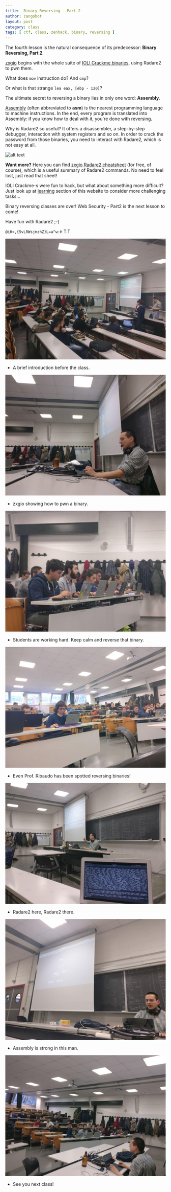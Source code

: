 ```yaml
---
title:  Binary Reversing - Part 2
author: zangobot
layout: post
category: class
tags: [ ctf, class, zenhack, binary, reversing ]
---
```


The fourth lesson is the natural consequence of its predecessor: **Binary Reversing, Part 2**.

[zxgio](https://csec.it/people/giovanni_lagorio/) begins with the whole suite of [IOLI Crackme binaries](https://github.com/Maijin/Workshop2015/tree/master/IOLI-crackme), using Radare2 to pwn them.

What does `mov` instruction do? And `cmp`?

Or what is that strange `lea eax, [ebp - 120]`?

The ultimate secret to reversing a binary lies in only one word: **Assembly**.

[Assembly](https://en.wikipedia.org/wiki/Assembly_language) (often abbreviated to **asm**) is the nearest programming language to machine instructions.
In the end, every program is translated into Assembly: if you know how to deal with it, you're done with reversing.

Why is Radare2 so useful? It offers a disassembler, a step-by-step debugger, interaction with system registers and so on.
In order to crack the password from those binaries, you need to interact with Radare2, which is not easy at all.

![alt text](https://www.megabeets.net/uploads/r2_learning_curve.png "Radare2 learning curve")

**Want more?** Here you can find [zxgio Radare2 cheatsheet](https://github.com/zxgio/r2-cheatsheet) (for free, of course), which is a useful summary of Radare2 commands. No need to feel lost, just read that sheet!

IOLI Crackme-s were fun to hack, but what about something more difficult?
Just look up at [learning](/learning) section of this website to consider more challenging tasks...

Binary reversing classes are over! Web Security - Part2 is the next lesson to come!

Have fun with Radare2 ;-)

`@iH<,{5vLRWsjmzhZ}L=a^w:H` T.T

![alt text](/assets/news/binary_reversing_part2/adv.jpg "Pre movie advertising")
* A brief introduction before the class.

![alt text](/assets/news/binary_reversing_part2/zxpwn.jpg "zxgio unleashed!")
* zxgio showing how to pwn a binary.

![alt text](/assets/news/binary_reversing_part2/hard_work.jpg "Working hard.")
* Students are working hard. Keep calm and reverse that binary.

![alt text](/assets/news/binary_reversing_part2/ribba2.jpg "AH!")
* Even Prof. Ribaudo has been spotted reversing binaries!

![alt text](/assets/news/binary_reversing_part2/glibberish.jpg "Another point of view")
* Radare2 here, Radare2 there.

![alt text](/assets/news/binary_reversing_part2/zxgiopwn2.jpg "The power of Radare2!")
* Assembly is strong in this man.

![alt text](/assets/news/binary_reversing_part2/thankyou.jpg "Thank you!")
* See you next class!
